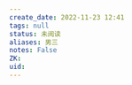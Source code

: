 ```yaml
---
create_date: 2022-11-23 12:41
tags: null
status: 未阅读 
aliases: 男三
notes: False
ZK: 
uid: 
---
```



